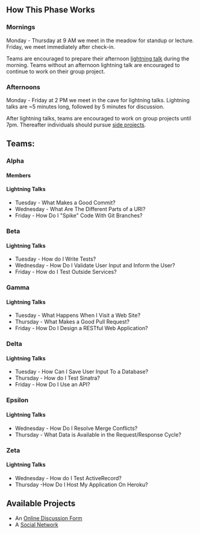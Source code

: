 ## How This Phase Works

### Mornings
Monday - Thursday at 9 AM we meet in the meadow for standup or lecture. Friday, we
meet immediately after check-in.

Teams are encouraged to prepare their afternoon [lightning
talk](#what_are_lightning_talks) during the morning. Teams without an afternoon lightning
talk are encouraged to continue to work on their group project.

### Afternoons
Monday - Friday at 2 PM we meet in the cave for lightning talks. Lightning talks
are ~5 minutes long, followed by 5 minutes for discussion.

After lightning talks, teams are encouraged to work on group projects until 7pm.
Thereafter individuals should pursue [side projects](#side_projects).

## Teams:

### Alpha
#### Members

#### Lightning Talks
* Tuesday - What Makes a Good Commit?
* Wednesday - What Are The Different Parts of a URI?
* Friday - How Do I "Spike" Code With Git Branches?

### Beta

#### Lightning Talks
* Tuesday - How do I Write Tests?
* Wednesday - How Do I Validate User Input and Inform the User?
* Friday - How do I Test Outside Services?

### Gamma

#### Lightning Talks
* Tuesday - What Happens When I Visit a Web Site?
* Thursday - What Makes a Good Pull Request?
* Friday - How Do I Design a RESTful Web Application?

### Delta

#### Lightning Talks
* Tuesday - How Can I Save User Input To a Database?
* Thursday - How do I Test Sinatra?
* Friday - How Do I Use an API?

### Epsilon

#### Lightning Talks
* Wednesday - How Do I Resolve Merge Conflicts?
* Thursday - What Data is Available in the Request/Response Cycle?

### Zeta

#### Lightning Talks
* Wednesday - How do I Test ActiveRecord?
* Thursday -How Do I Host My Application On Heroku?

## Available Projects
* An [Online Discussion Form](projects/online_discussion_forum.md)
* A [Social Network](projects/social_network.md)
